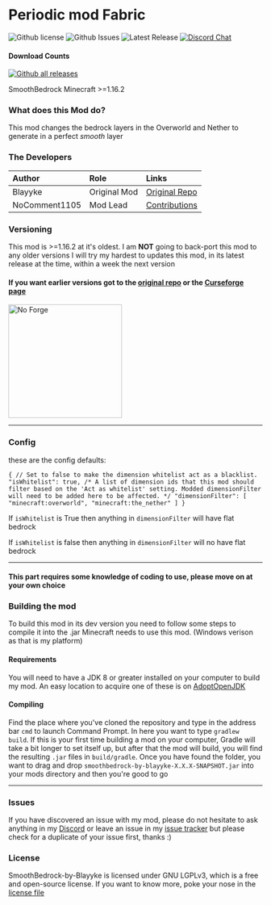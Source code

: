 # Periodic mod Fabric
![Github license](https://img.shields.io/github/license/NoComment1105/SmoothBedrock-by-Blayyke.svg?label=License)
![Github Issues](https://img.shields.io/github/issues/NoComment1105/SmoothBedrock-by-Blayyke.svg?label=Issues)
![Latest Release](https://img.shields.io/github/v/release/NoComment1105/SmoothBedrock-by-Blayyke?label=Latest%20Release)
[![Discord Chat](https://img.shields.io/badge/Chat%20on-Discord-7289DA)](https://discord.gg/28N2Eeq2tT)
#### Download Counts
[![Github all releases](https://img.shields.io/github/downloads/NoComment1105/SmoothBedrock-by-Blayyke/total.svg?label=Downloads%20From%20GH)](https://GitHub.com/NoComment1105/SmoothBedrock-by-Blayyke/releases/)


SmoothBedrock Minecraft >=1.16.2


### What does this Mod do?
This mod changes the bedrock layers in the Overworld and Nether to generate in a perfect *smooth* layer

### The Developers

| Author   | Role   | Links   |
|:---------|:-------|:--------|
| Blayyke | Original Mod | [Original Repo](https://github.com/Blayyke/SmoothBedrockFabric)
| NoComment1105 | Mod Lead | [Contributions](https://github.com/NoComment1105/periodic-mod-fabric/commits?author=NoComment1105) |

### Versioning
This mod is >=1.16.2 at it's oldest. I am **NOT** going to back-port this mod to any older versions
I will try my hardest to updates this mod, in its latest release at the time, within a week the next version
#### If you want earlier versions got to the [original repo](https://github.com/Blayyke/SmoothBedrockFabric) or the [Curseforge page](https://www.curseforge.com/minecraft/mc-mods/blayykes-smooth-bedrock) 

<img src="https://user-images.githubusercontent.com/67918617/115963692-69eefc00-a518-11eb-9a4b-28196a8ea004.png" alt="No Forge" width="225"></a>

----
### Config
these are the config defaults:

`{ // Set to false to make the dimension whitelist act as a blacklist. "isWhitelist": true, /* A list of dimension ids that this mod should filter based on the 'Act as whitelist' setting. Modded dimensionFilter will need to be added here to be affected. */ "dimensionFilter": [ "minecraft:overworld", "minecraft:the_nether" ] }`

If `isWhitelist` is True then anything in `dimensionFilter` will have flat bedrock

If `isWhitelist` is false then anything in `dimensionFilter` will no have flat bedrock

----
#### This part requires some knowledge of coding to use, please move on at your own choice
### Building the mod
To build this mod in its dev version you need to follow some steps to compile it into the .jar Minecraft needs to use this mod. (Windows verison as that is my platform)

#### Requirements
You will need to have a JDK 8 or greater installed on your computer to build my mod. An easy location to acquire one of these is on [AdoptOpenJDK](https://adoptopenjdk.net)

#### Compiling
Find the place where you've cloned the repository and type in the address bar `cmd` to launch Command Prompt. In here you want to type `gradlew build`. If this is your first time building a mod on your computer, Gradle will take a bit longer to set itself up, but after that the mod will build, you will find the resulting `.jar` files in `build/gradle`. Once you have found the folder, you want to drag and drop `smoothbedrock-by-blayyke-X.X.X-SNAPSHOT.jar` into your mods directory and then you're good to go

----

### Issues
If you have discovered an issue with my mod, please do not hesitate to ask anything in my [Discord](https://discord.gg/28N2Eeq2tT) or leave an issue in my [issue tracker](https://www.github.com/NoComment1105/SmoothBedrock-by-Blayyke/issues) but please check for a duplicate of your issue first, thanks :)

### License
SmoothBedrock-by-Blayyke is licensed under GNU LGPLv3, which is a free and open-source license. If you want to know more, poke your nose in the [license file](https://github.com/NoComment1105/SmoothBedrock-by-Blayyke/blob/1.16.x/main/LICENSE)
